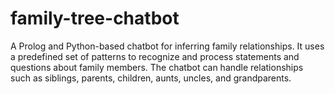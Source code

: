 # family-tree-chatbot
A Prolog and Python-based chatbot for inferring family relationships. It uses a predefined set of patterns to recognize and process statements and questions about family members. The chatbot can handle relationships such as siblings, parents, children, aunts, uncles, and grandparents.
